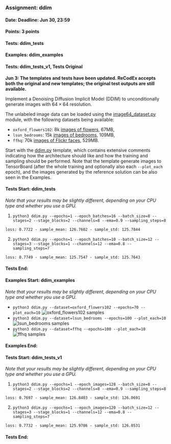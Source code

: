 ### Assignment: ddim
#### Date: Deadline: Jun 30, 23:59
#### Points: 3 points
#### Tests: ddim_tests
#### Examples: ddim_examples
#### Tests: ddim_tests_v1, Tests Original

**Jun 3: The templates and tests have been updated. ReCodEx accepts both the
original and new templates; the original test outputs are still available.**

Implement a Denoising Diffusion Implicit Model (DDIM) to unconditionally
generate images with $64×64$ resolution.

The unlabeled image data can be loaded using the
[image64_dataset.py](https://github.com/ufal/npfl114/tree/master/labs/14/image64_dataset.py)
module, with the following datasets being available:
- `oxford_flowers102`: 8k [images of flowers](https://ufal.mff.cuni.cz/~straka/courses/npfl114/2223/demos/oxford_flowers102.jpg), 67MB,
- `lsun_bedrooms`: 15k [images of bedrooms](https://ufal.mff.cuni.cz/~straka/courses/npfl114/2223/demos/lsun_bedrooms.jpg), 109MB,
- `ffhq`: 70k [images of Flickr faces](https://ufal.mff.cuni.cz/~straka/courses/npfl114/2223/demos/ffhq.jpg), 529MB.

Start with the [ddim.py](https://github.com/ufal/npfl114/tree/master/labs/14/ddim.py)
template, which contains extensive comments indicating how the architecture
should like and how the training and sampling should be performed. Note that the
template generate images to TensorBoard (after the whole training and optionally
also each `--plot_each` epoch), and the images generated by the reference
solution can be also seen in the Examples.

#### Tests Start: ddim_tests
_Note that your results may be slightly different, depending on your CPU type and whether you use a GPU._
1. `python3 ddim.py --epochs=1 --epoch_batches=16 --batch_size=8 --stages=2 --stage_blocks=2 --channels=8 --ema=0.9 --sampling_steps=8`
```
loss: 0.7722 - sample_mean: 126.7602 - sample_std: 125.7844
```
2. `python3 ddim.py --epochs=1 --epoch_batches=10 --batch_size=12 --stages=3 --stage_blocks=1 --channels=12 --ema=0.8 --sampling_steps=7`
```
loss: 0.7749 - sample_mean: 125.7547 - sample_std: 125.7643
```
#### Tests End:
#### Examples Start: ddim_examples
_Note that your results may be slightly different, depending on your CPU type and whether you use a GPU._
- `python3 ddim.py --dataset=oxford_flowers102 --epochs=70 --plot_each=10`
![oxford_flowers102 samples](https://ufal.mff.cuni.cz/~straka/courses/npfl114/2223/demos/ddim-oxford_flowers102.webp)
- `python3 ddim.py --dataset=lsun_bedrooms --epochs=100 --plot_each=10`
![lsun_bedrooms samples](https://ufal.mff.cuni.cz/~straka/courses/npfl114/2223/demos/ddim-lsun_bedrooms.webp)
- `python3 ddim.py --dataset=ffhq --epochs=100 --plot_each=10`
![ffhq samples](https://ufal.mff.cuni.cz/~straka/courses/npfl114/2223/demos/ddim-ffhq.webp)
#### Examples End:
#### Tests Start: ddim_tests_v1
_Note that your results may be slightly different, depending on your CPU type and whether you use a GPU._
1. `python3 ddim.py --epochs=1 --epoch_images=128 --batch_size=8 --stages=2 --stage_blocks=2 --channels=8 --ema=0.9 --sampling_steps=8`
```
loss: 0.7697 - sample_mean: 126.8403 - sample_std: 126.0691
```
2. `python3 ddim.py --epochs=1 --epoch_images=120 --batch_size=12 --stages=3 --stage_blocks=1 --channels=12 --ema=0.8 --sampling_steps=7`
```
loss: 0.7732 - sample_mean: 125.9786 - sample_std: 126.0531
```
#### Tests End:
